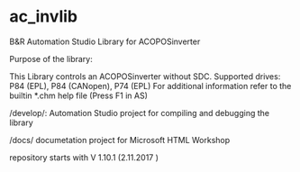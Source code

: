 # ac_invlib
B&amp;R Automation Studio Library for ACOPOSinverter

Purpose of the library:

This Library controls an ACOPOSinverter without SDC. Supported drives: P84 (EPL), P84 (CANopen), P74 (EPL) 
For additional information refer to the builtin *.chm help file (Press F1 in AS)

/develop/:
Automation Studio project for compiling and debugging the library

/docs/
documetation project for Microsoft HTML Workshop



repository starts with V 1.10.1 (2.11.2017 )


